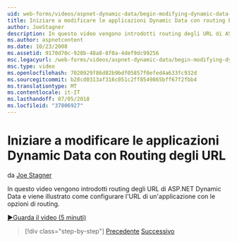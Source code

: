 ```yaml
---
uid: web-forms/videos/aspnet-dynamic-data/begin-modifying-dynamic-data-applications-with-url-routing
title: Iniziare a modificare le applicazioni Dynamic Data con routing basato su URL | Microsoft Docs
author: JoeStagner
description: In questo video vengono introdotti routing degli URL di ASP.NET Dynamic Data e viene illustrato come configurare l'URL di un'applicazione con le opzioni di routing.
ms.author: aspnetcontent
ms.date: 10/23/2008
ms.assetid: 9170d70c-928b-48a8-8f0a-4def9dc99256
msc.legacyurl: /web-forms/videos/aspnet-dynamic-data/begin-modifying-dynamic-data-applications-with-url-routing
msc.type: video
ms.openlocfilehash: 7020929f86d82b9bdf05857f0efed4a633fc932d
ms.sourcegitcommit: b28cd0313af316c051c2ff8549865bff67f2fbb4
ms.translationtype: MT
ms.contentlocale: it-IT
ms.lasthandoff: 07/05/2018
ms.locfileid: "37806927"
---
```

<a name="begin-modifying-dynamic-data-applications-with-url-routing"></a>Iniziare a modificare le applicazioni Dynamic Data con Routing degli URL
====================
da [Joe Stagner](https://github.com/JoeStagner)

In questo video vengono introdotti routing degli URL di ASP.NET Dynamic Data e viene illustrato come configurare l'URL di un'applicazione con le opzioni di routing.

[&#9654;Guarda il video (5 minuti)](https://channel9.msdn.com/Blogs/ASP-NET-Site-Videos/begin-modifying-dynamic-data-applications-with-url-routing)

> [!div class="step-by-step"]
> [Precedente](begin-editing-the-templates-in-aspnet-dynamic-data-applications.md)
> [Successivo](enable-in-line-editing-in-aspnet-dynamic-data-applications.md)
